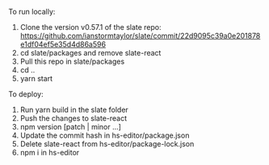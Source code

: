 To run locally:
1. Clone the version v0.57.1 of the slate repo: https://github.com/ianstormtaylor/slate/commit/22d9095c39a0e201878e1df04ef5e35d4d86a596
2. cd slate/packages and remove slate-react
3. Pull this repo in slate/packages
4. cd ..
5. yarn start

To deploy:
1. Run yarn build in the slate folder
2. Push the changes to slate-react
3. npm version [patch | minor ...]
4. Update the commit hash in hs-editor/package.json
5. Delete slate-react from hs-editor/package-lock.json
6. npm i in hs-editor
